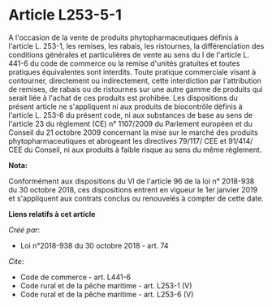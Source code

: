 # Article L253-5-1

A l'occasion de la vente de produits phytopharmaceutiques définis à l'article L. 253-1, les remises, les rabais, les
ristournes, la différenciation des conditions générales et particulières de vente au sens du I de l'article L. 441-6 du code
de commerce ou la remise d'unités gratuites et toutes pratiques équivalentes sont interdits. Toute pratique commerciale
visant à contourner, directement ou indirectement, cette interdiction par l'attribution de remises, de rabais ou de
ristournes sur une autre gamme de produits qui serait liée à l'achat de ces produits est prohibée. Les dispositions du
présent article ne s'appliquent ni aux produits de biocontrôle définis à l'article L. 253-6 du présent code, ni aux
substances de base au sens de l'article 23 du règlement (CE) n° 1107/2009 du Parlement européen et du Conseil du 21 octobre
2009 concernant la mise sur le marché des produits phytopharmaceutiques et abrogeant les directives 79/117/ CEE et 91/414/
CEE du Conseil, ni aux produits à faible risque au sens du même règlement.

**Nota:**

Conformément aux dispositions du VI de l'article 96 de la loi n° 2018-938 du 30 octobre 2018, ces dispositions entrent en
vigueur le 1er janvier 2019 et s'appliquent aux contrats conclus ou renouvelés à compter de cette date.

**Liens relatifs à cet article**

_Créé par_:

  - Loi n°2018-938 du 30 octobre 2018 - art. 74

_Cite_:

  - Code de commerce - art. L441-6
  - Code rural et de la pêche maritime - art. L253-1 (V)
  - Code rural et de la pêche maritime - art. L253-6 (V)
